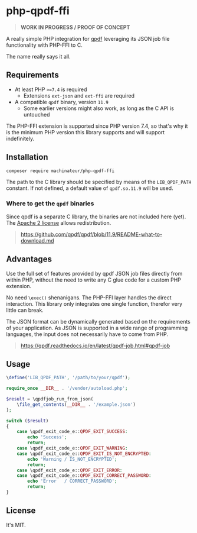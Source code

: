 # php-qpdf-ffi

> __WORK IN PROGRESS / PROOF OF CONCEPT__

A really simple PHP integration for [qpdf](https://github.com/qpdf/qpdf) leveraging its JSON job file functionality
 with PHP-FFI to C.

The name really says it all.

## Requirements

- At least PHP `>=7.4` is required
  - Extensions `ext-json` and `ext-ffi` are required
- A compatible `qpdf` binary, version `11.9`
  - Some earlier versions might also work, as long as the C API is untouched

The PHP-FFI extension is supported since PHP version 7.4,
 so that's why it is the minimum PHP version this library supports
 and will support indefinitely.

## Installation

```bash
composer require machinateur/php-qpdf-ffi
```

The path to the C library should be specified by means of the `LIB_QPDF_PATH` constant.
 If not defined, a default value of `qpdf.so.11.9` will be used.

### Where to get the `qpdf` binaries

Since qpdf is a separate C library, the binaries are not included here (yet).
 The [Apache 2 license](http://www.apache.org/licenses/LICENSE-2.0) allows redistribution.

> https://github.com/qpdf/qpdf/blob/11.9/README-what-to-download.md

## Advantages

Use the full set of features provided by qpdf JSON job files directly from within PHP,
 without the need to write any C glue code for a custom PHP extension.

No need `\exec()` shenanigans. The PHP-FFI layer handles the direct interaction.
 This library only integrates one single function, therefor very little can break.

The JSON format can be dynamically generated based on the requirements of your application.
 As JSON is supported in a wide range of programming languages, the input does not necessarily have to come from PHP. 

> https://qpdf.readthedocs.io/en/latest/qpdf-job.html#qpdf-job

## Usage

```php
\define('LIB_QPDF_PATH', '/path/to/your/qpdf');

require_once __DIR__ . '/vendor/autoload.php';

$result = \qpdfjob_run_from_json(
    \file_get_contents(__DIR__ . '/example.json')
);

switch ($result)
{
    case \qpdf_exit_code_e::QPDF_EXIT_SUCCESS:
        echo 'Success';
        return;
    case \qpdf_exit_code_e::QPDF_EXIT_WARNING:
    case \qpdf_exit_code_e::QPDF_EXIT_IS_NOT_ENCRYPTED:
        echo 'Warning / IS_NOT_ENCRYPTED';
        return;
    case \qpdf_exit_code_e::QPDF_EXIT_ERROR:
    case \qpdf_exit_code_e::QPDF_EXIT_CORRECT_PASSWORD:
        echo 'Error   / CORRECT_PASSWORD';
        return;
}
```

## License

It's MIT.
